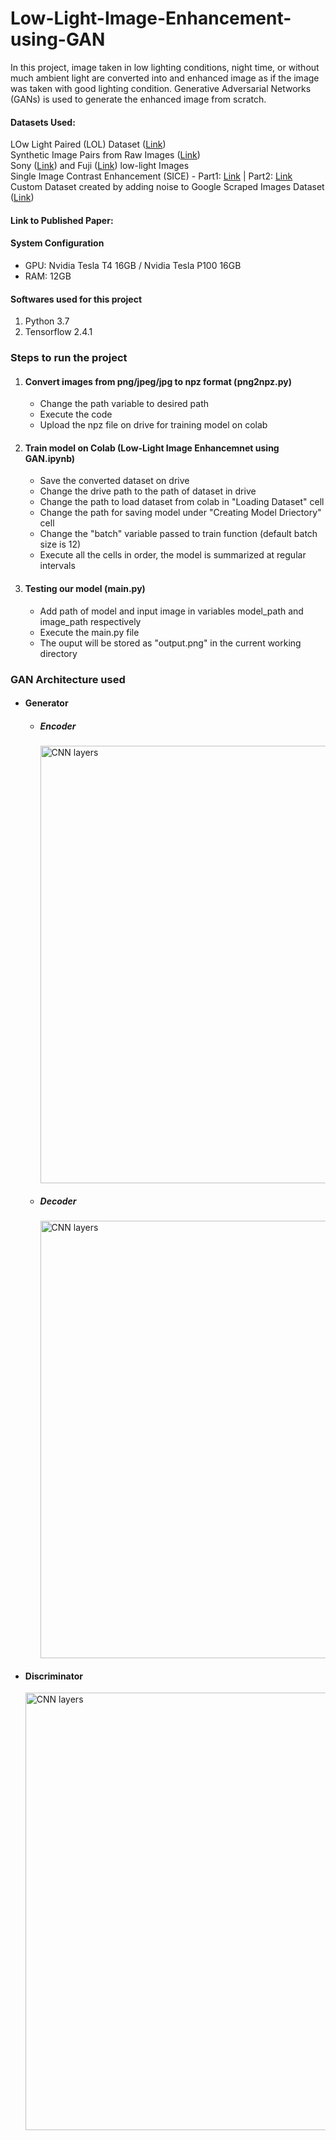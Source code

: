# Low-Light-Image-Enhancement-using-GAN
In this project, image taken in low lighting conditions, night time, or without much ambient light are converted into and enhanced image as if the image was taken with good lighting condition. Generative Adversarial Networks (GANs) is used to generate the enhanced image from scratch.

<h4>Datasets Used:</h4>
LOw Light Paired (LOL) Dataset (<a href="https://drive.google.com/file/d/157bjO1_cFuSd0HWDUuAmcHRJDVyWpOxB/view">Link</a>) <br/>
Synthetic Image Pairs from Raw Images (<a href="https://drive.google.com/file/d/1G6fi9Kiu7CDnW2Sh7UQ5ikvScRv8Q14F/view">Link</a>) <br/>
Sony (<a href="https://storage.googleapis.com/isl-datasets/SID/Sony.zip">Link</a>) and Fuji (<a href="https://storage.googleapis.com/isl-datasets/SID/Fuji.zip ">Link</a>) low-light Images<br/>
Single Image Contrast Enhancement (SICE) - Part1: <a href="https://drive.google.com/file/d/1HiLtYiyT9R7dR9DRTLRlUUrAicC4zzWN/view">Link</a> | Part2: <a href="https://drive.google.com/file/d/16VoHNPAZ5Js19zspjFOsKiGRrfkDgHoN/view">Link</a> <br/>
Custom Dataset created by adding noise to Google Scraped Images Dataset (<a href="https://www.kaggle.com/basu369victor/low-light-image-enhancement-with-cnn">Link</a>)

<h4>Link to Published Paper:</h4>

<h4>System Configuration</h4>
<ul>
  <li>GPU: Nvidia Tesla T4 16GB / Nvidia Tesla P100 16GB</li>
  <li>RAM: 12GB</li>
</ul>

<h4>Softwares used for this project</h4>
<ol>
  <li>Python 3.7</li>
  <li>Tensorflow 2.4.1</li>
</ol>

<h3>Steps to run the project</h3>
<ol>
  <li><h4>Convert images from png/jpeg/jpg to npz format (png2npz.py)</h4></li>
    <ul>
      <li>Change the path variable to desired path</li>
      <li>Execute the code</li>
      <li>Upload the npz file on drive for training model on colab</li>
    </ul>
  <li><h4>Train model on Colab (Low-Light Image Enhancemnet using GAN.ipynb)</h4></li>
    <ul>
      <li>Save the converted dataset on drive</li>
      <li>Change the drive path to the path of dataset in drive</li>
      <li>Change the path to load dataset from colab in "Loading Dataset" cell</li>
      <li>Change the path for saving model under "Creating Model Driectory" cell</li>
      <li>Change the "batch" variable passed to train function (default batch size is 12)</li>
      <li>Execute all the cells in order, the model is summarized at regular intervals</li>
    </ul>
  <li><h4>Testing our model (main.py)</h4></li>
    <ul>
      <li>Add path of model and input image in variables model_path and image_path respectively</li>
      <li>Execute the main.py file</li>
      <li>The ouput will be stored as "output.png" in the current working directory</li>
    </ul>
</ol>

<h3>GAN Architecture used</h3>
<ul>
  <li><h4>Generator</h4></li>
  <ul>
    <li><h5>Encoder</h5></li>
      <img src="../main/Images/Encoder.JPG" alt="CNN layers" width="700"></img>
    <li><h5>Decoder</h5></li>
      <img src="../main/Images/Decoder.JPG" alt="CNN layers" width="700"></img>
  </ul>
  <li><h4>Discriminator</h4></li>
    <img src="../main/Images/Discriminator.JPG" alt="CNN layers" width="700"></img>
</ul>
